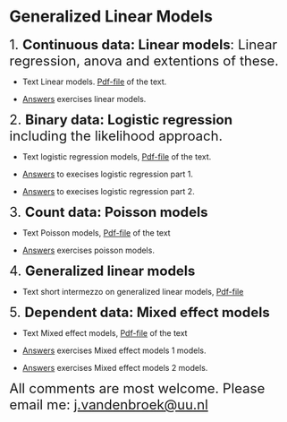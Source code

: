 Generalized Linear Models
================

<font size="5"> 1. **Continuous data: Linear models**: Linear
regression, anova and extentions of these.</font>

  - Text Linear models. [Pdf-file](linmod.pdf) of the text.

  - [Answers](Answer-linmod.md) exercises linear models.

<font size="5"> 2. **Binary data: Logistic regression** including the
likelihood approach.</font>

  - Text logistic regression models, [Pdf-file](logreg.pdf) of the text.

  - [Answers](Answer-logreg1.md) to execises logistic regression part 1.

  - [Answers](Answer-logreg1.md) to execises logistic regression part 2.

<font size="5"> 3. **Count data: Poisson models**</font>

  - Text Poisson models, [Pdf-file](poisson.pdf) of the text

  - [Answers](Answer-poisson.md) exercises poisson models.

<font size="5"> 4. **Generalized linear models**</font>

  - Text short intermezzo on generalized linear models,
    [Pdf-file](genlinmod.pdf)

<font size="5"> 5. **Dependent data: Mixed effect models**</font>

  - Text Mixed effect models, [Pdf-file](Dependent_data.pdf) of the text

  - [Answers](Answer-mixedmodels1.md) exercises Mixed effect models 1
    models.

  - [Answers](Answer-mixedmodels2.md) exercises Mixed effect models 2
    models.

<font size="5"> All comments are most welcome. Please email me:
<j.vandenbroek@uu.nl></font>
